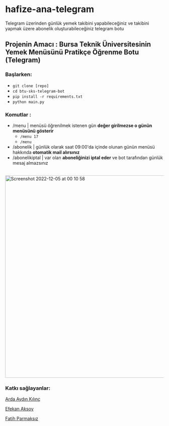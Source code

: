 # hafize-ana-telegram
Telegram üzerinden günlük yemek takibini yapabileceğiniz ve takibini yapmak üzere abonelik oluşturabileceğiniz telegram botu
## Projenin Amacı : Bursa Teknik Üniversitesinin Yemek Menüsünü Pratikçe Öğrenme Botu (Telegram)
### **Başlarken**:
- `git clone [repo]`
- `cd btu-sks-telegram-bot`
- `pip install -r requirements.txt` 
- `python main.py`
### **Komutlar** : 

- /menu | menüsü öğrenilmek istenen gün **değer girilmezse o günün menüsünü gösterir**
   - `/menu 17`
   - `/menu`
- /abonelik | günlük olarak saat 09:00'da içinde olunan günün menüsü hakkında **otomatik mail alırsınız**
- /abonelikiptal | var olan **aboneliğinizi iptal eder** ve bot tarafından günlük mesaj almazsınız
 </br>
 

<img width="643" alt="Screenshot 2022-12-05 at 00 10 58" src="https://user-images.githubusercontent.com/113470792/207204368-8e20a3f5-8e93-486d-aca7-cf53cb381a44.png">

### Katkı sağlayanlar:

[Arda Aydın Kılınç](https://github.com/adraarda23)

[Efekan Aksoy](https://github.com/rosebud42)

[Fatih Parmaksız](https://github.com/FatihParm)

